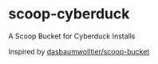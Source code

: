 # scoop-cyberduck
A Scoop Bucket for Cyberduck Installs

Inspired by [dasbaumwolltier/scoop-bucket](https://github.com/dasbaumwolltier/scoop-bucket)